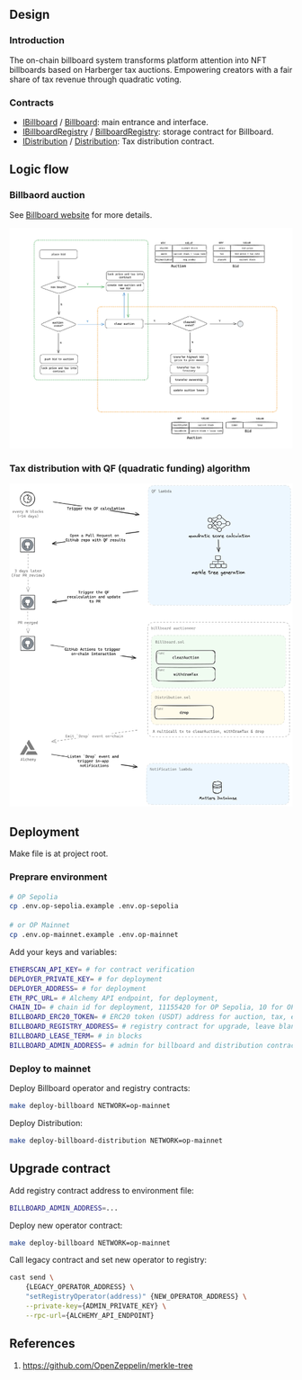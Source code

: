 ## Design

### Introduction

The on-chain billboard system transforms platform attention into NFT billboards based on Harberger tax auctions. Empowering creators with a fair share of tax revenue through quadratic voting.

### Contracts

- [IBillboard](./IBillboard.md) / [Billboard](./Billboard.md): main entrance and interface.
- [IBillboardRegistry](./IBillboardRegistry.md) / [BillboardRegistry](./BillboardRegistry.md): storage contract for Billboard.
- [IDistribution](./IDistribution.md) / [Distribution](./Distribution.md): Tax distribution contract.

## Logic flow

### Billbaord auction

See [Billboard website](https://matters.town) for more details.

![auction](./auction.png)

### Tax distribution with QF (quadratic funding) algorithm

![distribution](./workflow.png)

## Deployment

Make file is at project root.

### Preprare environment

```bash
# OP Sepolia
cp .env.op-sepolia.example .env.op-sepolia

# or OP Mainnet
cp .env.op-mainnet.example .env.op-mainnet
```

Add your keys and variables:

```bash
ETHERSCAN_API_KEY= # for contract verification
DEPLOYER_PRIVATE_KEY= # for deployment
DEPLOYER_ADDRESS= # for deployment
ETH_RPC_URL= # Alchemy API endpoint, for deployment,
CHAIN_ID= # chain id for deployment, 11155420 for OP Sepolia, 10 for OP Mainnet
BILLBOARD_ERC20_TOKEN= # ERC20 token (USDT) address for auction, tax, etc.
BILLBOARD_REGISTRY_ADDRESS= # registry contract for upgrade, leave blank for new deployment
BILLBOARD_LEASE_TERM= # in blocks
BILLBOARD_ADMIN_ADDRESS= # admin for billboard and distribution contracts
```

### Deploy to mainnet

Deploy Billboard operator and registry contracts:

```bash
make deploy-billboard NETWORK=op-mainnet
```

Deploy Distribution:

```bash
make deploy-billboard-distribution NETWORK=op-mainnet
```

## Upgrade contract

Add registry contract address to environment file:

```bash
BILLBOARD_ADMIN_ADDRESS=...
```

Deploy new operator contract:

```bash
make deploy-billboard NETWORK=op-mainnet
```

Call legacy contract and set new operator to registry:

```bash
cast send \
    {LEGACY_OPERATOR_ADDRESS} \
    "setRegistryOperator(address)" {NEW_OPERATOR_ADDRESS} \
    --private-key={ADMIN_PRIVATE_KEY} \
    --rpc-url={ALCHEMY_API_ENDPOINT}
```

## References

1. https://github.com/OpenZeppelin/merkle-tree
